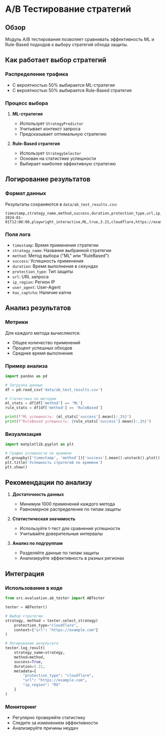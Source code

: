 # A/B Тестирование стратегий

## Обзор

Модуль A/B тестирования позволяет сравнивать эффективность ML и Rule-Based подходов к выбору стратегий обхода защиты.

## Как работает выбор стратегий

### Распределение трафика

- С вероятностью 50% выбирается ML-стратегия
- С вероятностью 50% выбирается Rule-Based стратегия

### Процесс выбора

1. **ML-стратегия**
   - Использует `StrategyPredictor`
   - Учитывает контекст запроса
   - Предсказывает оптимальную стратегию

2. **Rule-Based стратегия**
   - Использует `StrategySelector`
   - Основан на статистике успешности
   - Выбирает наиболее эффективную стратегию

## Логирование результатов

### Формат данных

Результаты сохраняются в `data/ab_test_results.csv`:

```csv
timestamp,strategy_name,method,success,duration,protection_type,url,ip_region,user_agent,has_captcha
2024-01-01T12:00:00,playwright_interactive,ML,true,3.21,cloudflare,https://example.com,RU,chrome_91,false
```

### Поля лога

- `timestamp`: Время применения стратегии
- `strategy_name`: Название выбранной стратегии
- `method`: Метод выбора ("ML" или "RuleBased")
- `success`: Успешность применения
- `duration`: Время выполнения в секундах
- `protection_type`: Тип защиты
- `url`: URL запроса
- `ip_region`: Регион IP
- `user_agent`: User-Agent
- `has_captcha`: Наличие капчи

## Анализ результатов

### Метрики

Для каждого метода вычисляются:
- Общее количество применений
- Процент успешных обходов
- Среднее время выполнения

### Пример анализа

```python
import pandas as pd

# Загрузка данных
df = pd.read_csv('data/ab_test_results.csv')

# Статистика по методам
ml_stats = df[df['method'] == 'ML']
rule_stats = df[df['method'] == 'RuleBased']

print(f"ML успешность: {ml_stats['success'].mean():.2%}")
print(f"RuleBased успешность: {rule_stats['success'].mean():.2%}")
```

### Визуализация

```python
import matplotlib.pyplot as plt

# График успешности по времени
df.groupby(['timestamp', 'method'])['success'].mean().unstack().plot()
plt.title('Успешность стратегий по времени')
plt.show()
```

## Рекомендации по анализу

1. **Достаточность данных**
   - Минимум 1000 применений каждого метода
   - Равномерное распределение по типам защиты

2. **Статистическая значимость**
   - Используйте t-тест для сравнения успешности
   - Учитывайте доверительные интервалы

3. **Анализ по подгруппам**
   - Разделяйте данные по типам защиты
   - Анализируйте эффективность в разных регионах

## Интеграция

### Использование в коде

```python
from src.evaluation.ab_tester import ABTester

tester = ABTester()

# Выбор стратегии
strategy, method = tester.select_strategy(
    protection_type="cloudflare",
    context={"url": "https://example.com"}
)

# Логирование результата
tester.log_result(
    strategy_name=strategy,
    method=method,
    success=True,
    duration=3.21,
    metadata={
        "protection_type": "cloudflare",
        "url": "https://example.com",
        "ip_region": "RU"
    }
)
```

### Мониторинг

- Регулярно проверяйте статистику
- Следите за изменением эффективности
- Анализируйте причины неудач 